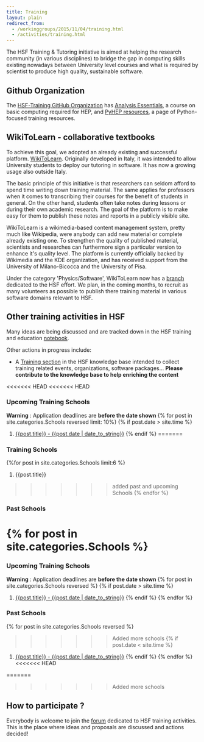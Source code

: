 ```yaml
---
title: Training
layout: plain
redirect_from:
  - /workinggroups/2015/11/04/training.html
  - /activities/training.html
---
```


The HSF Training & Tutoring initiative is aimed at helping the research community (in various disciplines) to bridge the gap in computing skills existing nowadays between University level courses and what is required by scientist to produce high quality, sustainable software.

## Github Organization

The [HSF-Training GitHub Organization](https://github.com/hsf-training) has [Analysis Essentials](https://hsf-training.github.io/analysis-essentials/), a course on basic computing required for HEP, and [PyHEP resources](https://github.com/hsf-training/PyHEP-resources), a page of Python-focused training resources.

## WikiToLearn - collaborative textbooks

To achieve this goal, we adopted an already existing and successful platform. [WikiToLearn](http://en.wikitolearn.org/Main_Page). Originally developed in Italy, it was intended to allow University students to deploy our tutoring in software. It has now a growing usage also outside Italy.

The basic principle of this initiative is that researchers can seldom afford to spend time writing down training material. The same applies for professors when it comes to transcribing their courses for the benefit of students in general. On the other hand, students often take notes during lessons or during their own academic research. The goal of the platform is to make easy for them to publish these notes and reports in a publicly visible site.

WikiToLearn is a wikimedia-based content management system, pretty much like Wikipedia, were anybody can add new material or complete already existing one. To strengthen the quality of published material, scientists and researches can furthermore sign a particular version to enhance it's quality level. The platform is currently officially backed by Wikimedia and the KDE organization, and has received support from the University of Milano-Bicocca and the University of Pisa.

Under the category 'Physics/Software', WikiToLearn now has a [branch](http://it.wikitolearn.org/Main_HSF_Page) dedicated to the HSF effort. We plan, in the coming months, to recruit as many volunteers as possible to publish there training material in various software domains relevant to HSF.


## Other training activities in HSF

Many ideas are being discussed and are tracked down in the HSF training and education [notebook](https://docs.google.com/document/d/1E85vhzgFs37VOlTC6XTqvQOOmLEgAvamyvl4Iz-Sqm4/edit#heading=h.pstok39wu9vm).

Other actions in progress include:

* A [Training section](http://hepsoftware.org/e/training) in the HSF knowledge base intended to collect training related events, organizations, software packages... **Please contribute to the knowledge base to help enriching the content**

<<<<<<< HEAD
<<<<<<< HEAD
### Upcoming Training Schools
 **Warning** : Application deadlines are **before the date shown**
{% for post in site.categories.Schools reversed  limit: 10%}
{% if post.date > site.time %}
1. [{{post.title}} - {{post.date | date_to_string}}]({{post.source}})
{% endif %}
=======
### Training Schools
{%for post in site.categories.Schools limit:6 %}
 1. {{post.title}}
>>>>>>> added past and upcoming Schools
{% endfor %}

### Past Schools
{% for post in site.categories.Schools %}
=======
### Upcoming Training Schools
 **Warning** : Application deadlines are **before the date shown**
{% for post in site.categories.Schools reversed %}
{% if post.date > site.time %}
1. [{{post.title}} - {{post.date | date_to_string}}]({{post.source}})
{% endif %}
{% endfor %}

### Past Schools
{% for post in site.categories.Schools reversed %}
>>>>>>> Added more schools
{% if post.date < site.time %}
1. [{{post.title}} - {{post.date | date_to_string}}]({{post.source}})
{% endif %}
{% endfor %}
<<<<<<< HEAD


=======
>>>>>>> Added more schools
## How to participate ?

Everybody is welcome to join the [forum](https://groups.google.com/forum/#!forum/hsf-training-wg) dedicated to HSF training activities. This is the place where ideas and proposals are discussed and actions decided!
